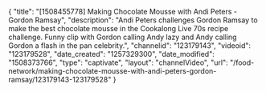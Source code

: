 {
    "title": "[1508455778] Making Chocolate Mousse with Andi Peters - Gordon Ramsay",
    "description": "Andi Peters challenges Gordon Ramsay to make the best chocolate mousse in the Cookalong Live 70s recipe challenge. Funny clip with Gordon calling Andy lazy and Andy calling Gordon a flash in the pan celebrity.",
    "channelid": "123179143",
    "videoid": "123179528",
    "date_created": "1257329300",
    "date_modified": "1508373766",
    "type": "captivate",
    "layout": "channelVideo",
    "url": "\/food-network\/making-chocolate-mousse-with-andi-peters-gordon-ramsay\/123179143-123179528"
}